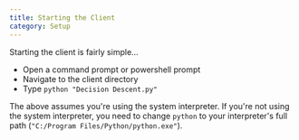 ```yaml
---
title: Starting the Client
category: Setup
---
```


Starting the client is fairly simple...

* Open a command prompt or powershell prompt
* Navigate to the client directory
* Type `python "Decision Descent.py"`

The above assumes you're using the system interpreter.
If you're not using the system interpreter, you need to change `python` to
your interpreter's full path (`"C:/Program Files/Python/python.exe"`).
